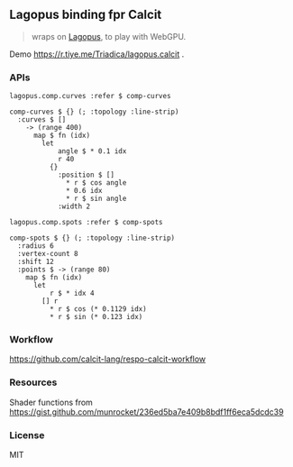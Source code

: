 ## Lagopus binding fpr Calcit

> wraps on [Lagopus](https://github.com/Triadica/lagopus), to play with WebGPU.

Demo https://r.tiye.me/Triadica/lagopus.calcit .

### APIs

```cirru
lagopus.comp.curves :refer $ comp-curves

comp-curves $ {} (; :topology :line-strip)
  :curves $ []
    -> (range 400)
      map $ fn (idx)
        let
            angle $ * 0.1 idx
            r 40
          {}
            :position $ []
              * r $ cos angle
              * 0.6 idx
              * r $ sin angle
            :width 2
```

```cirru
lagopus.comp.spots :refer $ comp-spots

comp-spots $ {} (; :topology :line-strip)
  :radius 6
  :vertex-count 8
  :shift 12
  :points $ -> (range 80)
    map $ fn (idx)
      let
          r $ * idx 4
        [] r
          * r $ cos (* 0.1129 idx)
          * r $ sin (* 0.123 idx)
```

### Workflow

https://github.com/calcit-lang/respo-calcit-workflow

### Resources

Shader functions from https://gist.github.com/munrocket/236ed5ba7e409b8bdf1ff6eca5dcdc39

### License

MIT

